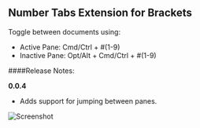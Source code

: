 Number Tabs Extension for Brackets
---

Toggle between documents using:

* Active Pane: Cmd/Ctrl + #(1-9)
* Inactive Pane: Opt/Alt + Cmd/Ctrl + #(1-9)

####Release Notes:

**0.0.4**

* Adds support for jumping between panes.

![Screenshot](https://raw.githubusercontent.com/ohnnyj/brackets-numbertabs/master/screenshot.jpg)
